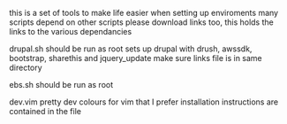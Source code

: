 this is a set of tools to make life easier when setting up enviroments
many scripts depend on other scripts please download links too, this holds
the links to the various dependancies

drupal.sh
    should be run as root
    sets up drupal with drush, awssdk, bootstrap, sharethis and jquery_update
    make sure links file is in same directory

ebs.sh
    should be run as root

dev.vim
    pretty dev colours for vim that I prefer
    installation instructions are contained in the file
